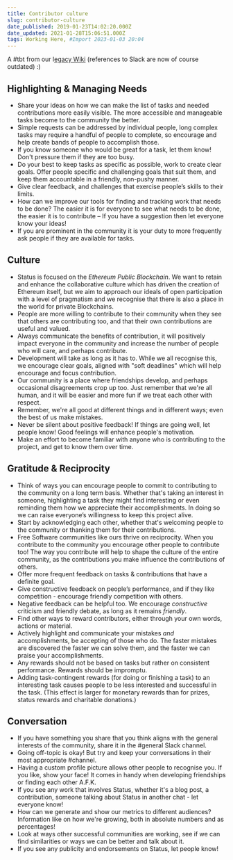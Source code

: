 ```yaml
---
title: Contributor culture
slug: contributor-culture
date_published: 2019-01-23T14:02:20.000Z
date_updated: 2021-01-28T15:06:51.000Z
tags: Working Here, #Import 2023-01-03 20:04
---
```


A #tbt from our l[egacy Wiki](https://github.com/status-im/legacy-wiki/blob/master/archive/Getting_Involved.md) (references to Slack are now of course outdated) :)

## Highlighting & Managing Needs

- Share your ideas on how we can make the list of tasks and needed contributions more easily visible. The more accessible and manageable tasks become to the community the better.
- Simple requests can be addressed by individual people, long complex tasks may require a handful of people to complete, so encourage and help create bands of people to accomplish those.
- If you know someone who would be great for a task, let them know! Don't pressure them if they are too busy.
- Do your best to keep tasks as specific as possible, work to create clear goals. Offer people specific and challenging goals that suit them, and keep them accountable in a friendly, non-pushy manner.
- Give clear feedback, and challenges that exercise people’s skills to their limits.
- How can we improve our tools for finding and tracking work that needs to be done? The easier it is for everyone to see what needs to be done, the easier it is to contribute – If you have a suggestion then let everyone know your ideas!
- If you are prominent in the community it is your duty to more frequently ask people if they are available for tasks.

## Culture

- Status is focused on the *Ethereum Public Blockchain*. We want to retain and enhance the collaborative culture which has driven the creation of Ethereum itself, but we aim to approach our ideals of open participation with a level of pragmatism and we recognise that there is also a place in the world for private Blockchains.
- People are more willing to contribute to their community when they see that others are contributing too, and that their own contributions are useful and valued.
- Always communicate the benefits of contribution, it will positively impact everyone in the community and increase the number of people who will care, and perhaps contribute.
- Development will take as long as it has to. While we all recognise this, we encourage clear goals, aligned with "soft deadlines" which will help encourage and focus contribution.
- Our community is a place where friendships develop, and perhaps occasional disagreements crop up too. Just remember that we're all human, and it will be easier and more fun if we treat each other with respect.
- Remember, we're all good at different things and in different ways; even the best of us make mistakes.
- Never be silent about positive feedback! If things are going well, let people know! Good feelings will enhance people's motivation.
- Make an effort to become familiar with anyone who is contributing to the project, and get to know them over time.

## Gratitude & Reciprocity

- Think of ways you can encourage people to commit to contributing to the community on a long term basis. Whether that's taking an interest in someone, highlighting a task they might find interesting or even reminding them how we appreciate their accomplishments. In doing so we can raise everyone’s willingness to keep this project alive.
- Start by acknowledging each other, whether that's welcoming people to the community or thanking them for their contributions.
- Free Software communities like ours thrive on reciprocity. When you contribute to the community you encourage other people to contribute too! The way you contribute will help to shape the culture of the entire community, as the contributions you make influence the contributions of others.
- Offer more frequent feedback on tasks & contributions that have a definite goal.
- Give constructive feedback on people’s performance, and if they like competition - encourage friendly competition with others.
- Negative feedback can be helpful too. We encourage *constructive* criticism and friendly debate, as long as it remains *friendly*.
- Find other ways to reward contributors, either through your own words, actions or material.
- Actively highlight and communicate your mistakes *and* accomplishments, be accepting of those who do. The faster mistakes are discovered the faster we can solve them, and the faster we can praise your accomplishments.
- Any rewards should not be based on tasks but rather on consistent performance. Rewards should be impromptu.
- Adding task-contingent rewards (for doing or finishing a task) to an interesting task causes people to be less interested and successful in the task. (This effect is larger for monetary rewards than for prizes, status rewards and charitable donations.)

## Conversation

- If you have something you share that you think aligns with the general interests of the community, share it in the #general Slack channel.
- Going off-topic is okay! But try and keep your conversations in their most appropriate #channel.
- Having a custom profile picture allows other people to recognise you. If you like, show your face! It comes in handy when developing friendships or finding each other A.F.K.
- If you see any work that involves Status, whether it's a blog post, a contribution, someone talking about Status in another chat - let everyone know!
- How can we generate and show our metrics to different audiences? Information like on how we're growing, both in absolute numbers and as percentages!
- Look at ways other successful communities are working, see if we can find similarities or ways we can be better and talk about it.
- If you see any publicity and endorsements on Status, let people know!
